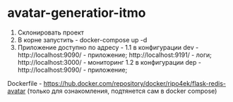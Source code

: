 # avatar-generatior-itmo

1. Склонировать проект
2. В корне запустить - docker-compose up -d
3. Приложение доступно по адресу - 
  1.1 в конфигурации dev - http://localhost:9090/ - приложение;  http://localhost:9191/ - логи; http://localhost:3000/ - мониторинг
  1.2 в конфигурации dep - http://localhost:9090/ - приложение;

Dockerfile - https://hub.docker.com/repository/docker/ripo4ek/flask-redis-avatar (только для ознакомления, подтянется сам в docker compose)
